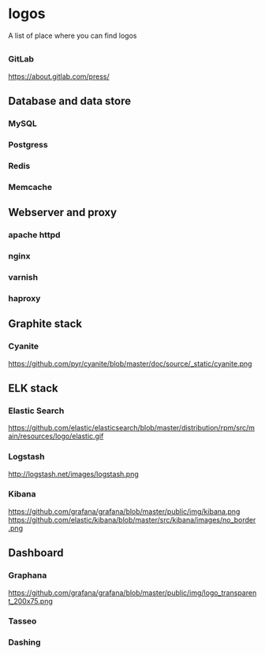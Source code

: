 # logos
A list of place where you can find logos

## 
### GitLab
https://about.gitlab.com/press/

## Database and data store
### MySQL
### Postgress
### Redis
### Memcache

## Webserver and proxy
### apache httpd
### nginx
### varnish
### haproxy

## Graphite stack
### Cyanite
https://github.com/pyr/cyanite/blob/master/doc/source/_static/cyanite.png

## ELK stack
### Elastic Search
https://github.com/elastic/elasticsearch/blob/master/distribution/rpm/src/main/resources/logo/elastic.gif
### Logstash
http://logstash.net/images/logstash.png
### Kibana
https://github.com/grafana/grafana/blob/master/public/img/kibana.png
https://github.com/elastic/kibana/blob/master/src/kibana/images/no_border.png

## Dashboard
### Graphana
https://github.com/grafana/grafana/blob/master/public/img/logo_transparent_200x75.png
### Tasseo
### Dashing

##
